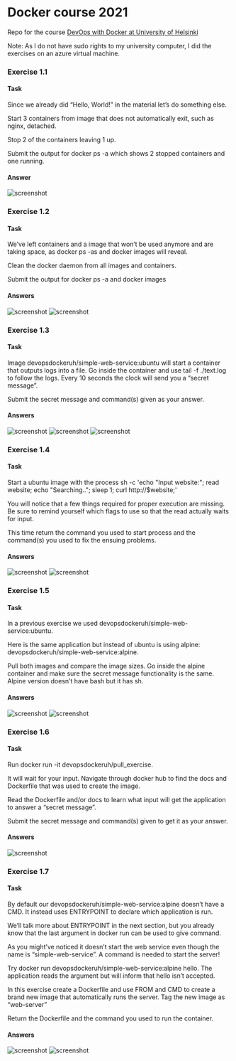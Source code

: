 # Docker course 2021
Repo for the course <a href="https://devopswithdocker.com/" target="_blank">DevOps with Docker at University of Helsinki</a>

Note: As I do not have sudo rights to my university computer, I did the exercises on an azure virtual machine.


### Exercise 1.1
#### Task
Since we already did “Hello, World!” in the material let’s do something else.

Start 3 containers from image that does not automatically exit, such as nginx, detached.

Stop 2 of the containers leaving 1 up.

Submit the output for docker ps -a which shows 2 stopped containers and one running.
#### Answer
![screenshot](https://github.com/chpatola/docker_course_2021/blob/main/1.01/1.01.png?raw=true)

### Exercise 1.2
#### Task
We’ve left containers and a image that won’t be used anymore and are taking space, as docker ps -as and docker images will reveal.

Clean the docker daemon from all images and containers.

Submit the output for docker ps -a and docker images
#### Answers
![screenshot](https://github.com/chpatola/docker_course_2021/blob/main/1.02/1.02_images.png?raw=true)
![screenshot](https://github.com/chpatola/docker_course_2021/blob/main/1.02/1.02_containers.png?raw=true)

### Exercise 1.3
#### Task
Image devopsdockeruh/simple-web-service:ubuntu will start a container that outputs logs into a file. Go inside the container and use tail -f ./text.log to follow the logs. Every 10 seconds the clock will send you a “secret message”.

Submit the secret message and command(s) given as your answer.
#### Answers
![screenshot](https://github.com/chpatola/docker_course_2021/blob/main/1.03/1.03_attach_to_container.png)
![screenshot](https://github.com/chpatola/docker_course_2021/blob/main/1.03/1.03_pull_image.png)
![screenshot](https://github.com/chpatola/docker_course_2021/blob/main/1.03/1.03_start_container.png)

### Exercise 1.4
#### Task
Start a ubuntu image with the process sh -c 'echo "Input website:"; read website; echo "Searching.."; sleep 1; curl http://$website;'

You will notice that a few things required for proper execution are missing. Be sure to remind yourself which flags to use so that the read actually waits for input.

This time return the command you used to start process and the command(s) you used to fix the ensuing problems.
#### Answers
![screenshot](https://github.com/chpatola/docker_course_2021/blob/main/1.04/1.04_content.png)
![screenshot](https://github.com/chpatola/docker_course_2021/blob/main/1.04/1.04_command.png)

### Exercise 1.5
#### Task
In a previous exercise we used devopsdockeruh/simple-web-service:ubuntu.

Here is the same application but instead of ubuntu is using alpine: devopsdockeruh/simple-web-service:alpine.

Pull both images and compare the image sizes. Go inside the alpine container and make sure the secret message functionality is the same. Alpine version doesn’t have bash but it has sh.
#### Answers
![screenshot](https://github.com/chpatola/docker_course_2021/blob/main/1.05/1.05_images_sizes.png)
![screenshot](https://github.com/chpatola/docker_course_2021/blob/main/1.05/1.05_message.png)

### Exercise 1.6
#### Task
Run docker run -it devopsdockeruh/pull_exercise.

It will wait for your input. Navigate through docker hub to find the docs and Dockerfile that was used to create the image.

Read the Dockerfile and/or docs to learn what input will get the application to answer a “secret message”.

Submit the secret message and command(s) given to get it as your answer.
#### Answers
![screenshot](https://github.com/chpatola/docker_course_2021/blob/main/1.06/1.06.png)

### Exercise 1.7
#### Task
By default our devopsdockeruh/simple-web-service:alpine doesn’t have a CMD. It instead uses ENTRYPOINT to declare which application is run.

We’ll talk more about ENTRYPOINT in the next section, but you already know that the last argument in docker run can be used to give command.

As you might’ve noticed it doesn’t start the web service even though the name is “simple-web-service”. A command is needed to start the server!

Try docker run devopsdockeruh/simple-web-service:alpine hello. The application reads the argument but will inform that hello isn’t accepted.

In this exercise create a Dockerfile and use FROM and CMD to create a brand new image that automatically runs the server. Tag the new image as “web-server”

Return the Dockerfile and the command you used to run the container.
#### Answers
![screenshot](https://github.com/chpatola/docker_course_2021/blob/main/1.07/1.07_commands.png)
![screenshot](https://github.com/chpatola/docker_course_2021/blob/main/1.07/Dockerfile)